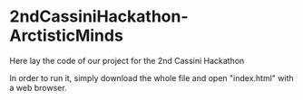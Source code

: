 # 2ndCassiniHackathon-ArctisticMinds
Here lay the code of our project for the 2nd Cassini Hackathon

In order to run it, simply download the whole file and open "index.html" with a web browser.
